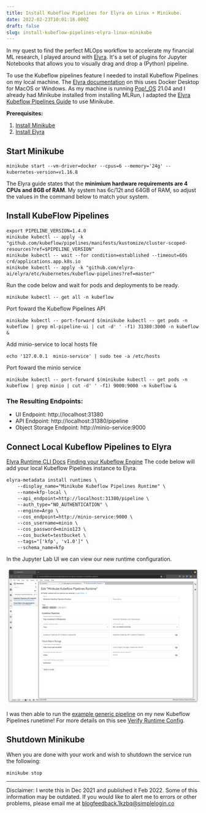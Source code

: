 ```yaml
---
title: Install Kubeflow Pipelines for Elyra on Linux + Minikube.
date: 2022-02-23T10:01:18.000Z
draft: false
slug: install-kubeflow-pipelines-elyra-linux-minikube
---
```

In my quest to find the perfect MLOps workflow to accelerate my financial ML research, I played around with [Elyra](https://elyra.readthedocs.io/en/latest/getting_started/overview.html). It's a set of plugins for Jupyter Notebooks that allows you to visually drag and drop a (Python) pipeline.

To use the Kubeflow pipelines feature I needed to install Kubeflow Pipelines on my local machine. The [Elyra documentation](https://elyra.readthedocs.io/en/latest/recipes/deploying-kubeflow-locally-for-dev.html) on this uses Docker Desktop for MacOS or Windows. As my machine is running [Pop!_OS](https://pop.system76.com/) 21.04 and I already had Minikube installed from installing MLRun, I adapted the [Elyra Kubeflow Pipelines Guide](https://elyra.readthedocs.io/en/latest/recipes/deploying-kubeflow-locally-for-dev.html) to use Minikube.

**Prerequisites:**
1. [Install Minikube](https://minikube.sigs.k8s.io/docs/start/)
2. [Install Elyra](https://elyra.readthedocs.io/en/latest/getting_started/installation.html)

## Start Minikube
``` shell
minikube start --vm-driver=docker --cpus=6 --memory='24g' --kubernetes-version=v1.16.8
```
The Elyra guide states that the **minimium hardware requirements are 4 CPUs and 8GB of RAM**.
My system has 6c/12t and 64GB of RAM, so adjust the values in the command below to match your system.
## Install KubeFlow Pipelines
``` Shell
export PIPELINE_VERSION=1.4.0
minikube kubectl -- apply -k "github.com/kubeflow/pipelines/manifests/kustomize/cluster-scoped-resources?ref=$PIPELINE_VERSION"
minikube kubectl -- wait --for condition=established --timeout=60s crd/applications.app.k8s.io
minikube kubectl -- apply -k "github.com/elyra-ai/elyra/etc/kubernetes/kubeflow-pipelines?ref=master"
```
Run the code below and wait for pods and deployments to be ready.
``` shell
minikube kubectl -- get all -n kubeflow
```
Port foward the Kubeflow Pipelines API
``` shell
minikube kubectl -- port-forward $(minikube kubectl -- get pods -n kubeflow | grep ml-pipeline-ui | cut -d' ' -f1) 31380:3000 -n kubeflow &
```
Add minio-service to local hosts file
``` shell
echo '127.0.0.1  minio-service' | sudo tee -a /etc/hosts
```
Port foward the minio service
``` shell
minikube kubectl -- port-forward $(minikube kubectl -- get pods -n kubeflow | grep minio | cut -d' ' -f1) 9000:9000 -n kubeflow &
```
### The Resulting Endpoints:
- UI Endpoint: http://localhost:31380
- API Endpoint: http://localhost:31380/pipeline
- Object Storage Endpoint: http://minio-service:9000
## Connect Local Kubeflow Pipelines to Elyra
[Elyra Runtime CLI Docs](https://elyra.readthedocs.io/en/latest/user_guide/runtime-conf.html#managing-runtime-configurations-using-the-elyra-cli)
[Finding your Kubeflow Engine](https://elyra.readthedocs.io/en/latest/user_guide/runtime-conf.html#kubeflow-pipelines-engine-engine)
The code below will add your local Kubeflow Pipelines instance to Elyra.
``` Shell
elyra-metadata install runtimes \
    --display_name="Minikube Kubeflow Pipelines Runtime" \
    --name=kfp-local \
    --api_endpoint=http://localhost:31380/pipeline \
    --auth_type="NO_AUTHENTICATION" \
    --engine=Argo \
    --cos_endpoint=http://minio-service:9000 \
    --cos_username=minio \
    --cos_password=minio123 \
    --cos_bucket=testbucket \
    --tags="['kfp', 'v1.0']" \
    --schema_name=kfp
```
In the Jupyter Lab UI we can view our new runtime configuration.

![Jupyter Lab UI](/images/jupyter-lab-ui-kfp.png)

I was then able to run the [example generic pipeline](https://github.com/elyra-ai/examples/tree/master/pipelines/introduction-to-generic-pipelines) on my new Kubeflow Pipelines runetime! For more details on this see [Verify Runtime Config](https://elyra.readthedocs.io/en/latest/user_guide/runtime-conf.html#verifying-runtime-configurations).
## Shutdown Minikube
When you are done with your work and wish to shutdown the service run the following:
``` shell
minikube stop
```

___
Disclaimer: I wrote this in Dec 2021 and published it Feb 2022. Some of this information may be outdated. If you would like to alert me to errors or other problems, please email me at blogfeedback.1kzbq@simplelogin.co
